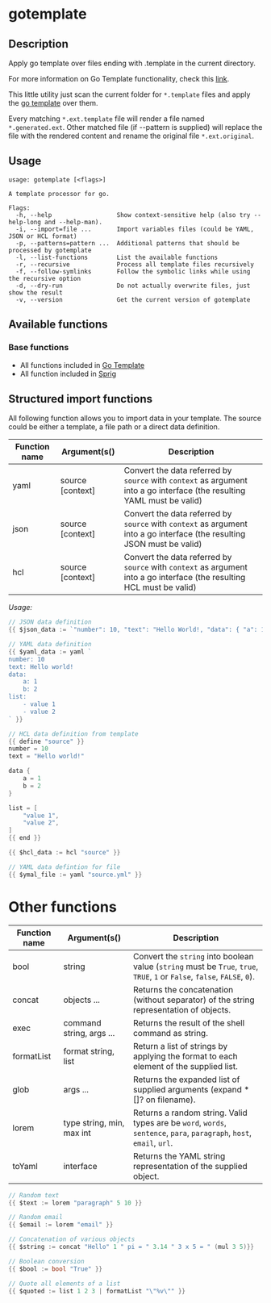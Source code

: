 # gotemplate

## Description

Apply go template over files ending with .template in the current directory.

For more information on Go Template functionality, check this [link](https://golang.org/pkg/text/template).

This little utility just scan the current folder for `*.template` files and apply the [go template](https://golang.org/pkg/text/template) over them.

Every matching `*.ext.template` file will render a file named `*.generated.ext`. Other matched file (if --pattern is supplied) will replace the file with the rendered content and rename the original file `*.ext.original`.

## Usage

```text
usage: gotemplate [<flags>]

A template processor for go.

Flags:
  -h, --help                  Show context-sensitive help (also try --help-long and --help-man).
  -i, --import=file ...       Import variables files (could be YAML, JSON or HCL format)
  -p, --patterns=pattern ...  Additional patterns that should be processed by gotemplate
  -l, --list-functions        List the available functions
  -r, --recursive             Process all template files recursively
  -f, --follow-symlinks       Follow the symbolic links while using the recursive option
  -d, --dry-run               Do not actually overwrite files, just show the result
  -v, --version               Get the current version of gotemplate
```

## Available functions

### Base functions

* All functions included in [Go Template](https://golang.org/pkg/text/template) 
* All function included in [Sprig](http://masterminds.github.io/sprig)

## Structured import functions

All following function allows you to import data in your template. The source could be either a template, a file path or
a direct data definition.

Function name | Argument(s() |Description
--- | --- | ---
yaml | source [context] | Convert the data referred by `source` with `context` as argument into a go interface (the resulting YAML must be valid)
json | source [context] | Convert the data referred by `source` with `context` as argument into a go interface (the resulting JSON must be valid)
hcl | source [context] | Convert the data referred by `source` with `context` as argument into a go interface (the resulting HCL must be valid)

_Usage:_

```go
// JSON data definition
{{ $json_data := `"number": 10, "text": "Hello World!, "data": { "a": 1 }, "list": ["value 1, "value 2"]` | json }}

// YAML data definition
{{ $yaml_data := yaml `
number: 10
text: Hello world!
data:
    a: 1
    b: 2
list:
    - value 1
    - value 2
` }}

// HCL data definition from template
{{ define "source" }}
number = 10
text = "Hello world!"

data {
    a = 1
    b = 2
}

list = [
    "value 1",
    "value 2",
]
{{ end }}

{{ $hcl_data := hcl "source" }}

// YAML data defintion for file
{{ $ymal_file := yaml "source.yml" }}
```

# Other functions

Function name | Argument(s() |Description
--- | --- | ---
bool | string | Convert the `string` into boolean value (`string` must be `True`, `true`, `TRUE`, `1` or `False`, `false`, `FALSE`, `0`).
concat | objects ... | Returns the concatenation (without separator) of the string representation of objects.
exec | command string, args ... | Returns the result of the shell command as string.
formatList | format string, list | Return a list of strings by applying the format to each element of the supplied list.
glob | args ... | Returns the expanded list of supplied arguments (expand *[]? on filename).
lorem | type string, min, max int | Returns a random string. Valid types are be `word`, `words`, `sentence`, `para`, `paragraph`, `host`, `email`, `url`.
toYaml | interface | Returns the YAML string representation of the supplied object.

```go
// Random text
{{ $text := lorem "paragraph" 5 10 }}

// Random email
{{ $email := lorem "email" }}

// Concatenation of various objects
{{ $string := concat "Hello" 1 " pi = " 3.14 " 3 x 5 = " (mul 3 5)}}

// Boolean conversion
{{ $bool := bool "True" }}

// Quote all elements of a list
{{ $quoted := list 1 2 3 | formatList "\"%v\"" }}
```
